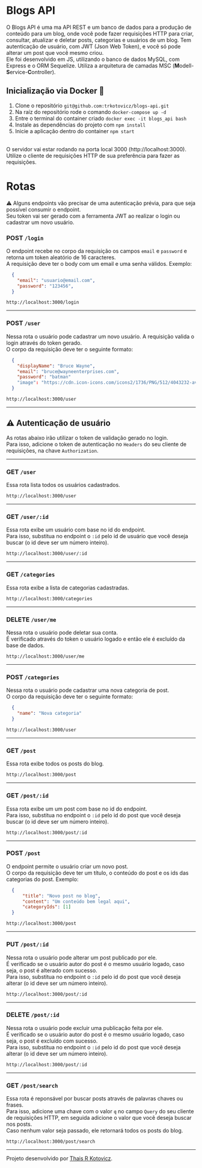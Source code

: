 # Blogs API

O Blogs API é uma ma API REST e um banco de dados para a produção de conteúdo para um blog, onde você pode fazer requisições HTTP para criar, consultar, atualizar e deletar posts, categorias e usuários de um blog. Tem autenticação de usuário, com JWT (Json Web Token), e você só pode alterar um post que você mesmo criou.</br>
Ele foi desenvolvido em JS, utilizando o banco de dados MySQL, com Express e o ORM Sequelize. Utiliza a arquitetura de camadas MSC (**M**odell-**S**ervice-**C**ontroller).</br>

## Inicialização via Docker 🐳

1. Clone o repositório `git@github.com:trkotovicz/blogs-api.git`
2. Na raíz do repositório rode o comando `docker-compose up -d`
3. Entre o terminal do container criado `docker exec -it blogs_api bash`
4. Instale as dependências do projeto com `npm install`
5. Inicie a aplicação dentro do container `npm start`
</br>
O servidor vai estar rodando na porta local 3000 (http://localhost:3000).</br>
Utilize o cliente de requisições HTTP de sua preferência para fazer as requisições.


# Rotas

⚠️ Alguns endpoints vão precisar de uma autenticação prévia, para que seja possível consumir o endpoint.</br>
Seu token vai ser gerado com a ferramenta JWT ao realizar o login ou cadastrar um novo usuário.


### POST `/login`

O endpoint recebe no corpo da requisição os campos `email` e `password` e retorna um token aleatório de 16 caracteres.</br>
A requisição deve ter o body com um email e uma senha válidos. Exemplo:
```json
  {
    "email": "usuario@email.com",
    "password": "123456",
  }
  ```
`http://localhost:3000/login`

---

### POST `/user`

Nessa rota o usuário pode cadastrar um novo usuário. A requisição valida o login através do token gerado.</br>
O corpo da requisição deve ter o seguinte formato:
```json
  {
    "displayName": "Bruce Wayne",
    "email": "bruce@wayneenterprises.com",
    "password": "batman"
    "image": "https://cdn.icon-icons.com/icons2/1736/PNG/512/4043232-avatar-batman-comics-hero_113278.png"
  }
 ```
`http://localhost:3000/user`

---

## ⚠️ Autenticação de usuário

As rotas abaixo irão utilizar o token de validação gerado no login.</br>
Para isso, adicione o token de autenticação no `Headers` do seu cliente de requisições, na chave `Authorization`.</br>

---

### GET `/user`

Essa rota lista todos os usuários cadastrados.</br>

`http://localhost:3000/user`
</br>

---

### GET `/user/:id`

Essa rota exibe um usuário com base no id do endpoint.</br>
Para isso, substitua no endpoint o `:id` pelo id de usuário que você deseja buscar (o id deve ser um número inteiro).

`http://localhost:3000/user/:id`
</br>

---

### GET `/categories`

Essa rota exibe a lista de categorias cadastradas.</br>

`http://localhost:3000/categories`
</br>

---

### DELETE `/user/me`

Nessa rota o usuário pode deletar sua conta.</br>
É verificado através do token o usuário logado e então ele é excluído da base de dados.

`http://localhost:3000/user/me`

---

### POST `/categories`

Nessa rota o usuário pode cadastrar uma nova categoria de post.</br>
O corpo da requisição deve ter o seguinte formato:
```json
  {
    "name": "Nova categoria"
  }
  ```
`http://localhost:3000/user`

---

### GET `/post`

Essa rota exibe todos os posts do blog.</br>

`http://localhost:3000/post`
</br>

---

### GET `/post/:id`

Essa rota exibe um um post com base no id do endpoint.</br>
Para isso, substitua no endpoint o `:id` pelo id do post que você deseja buscar (o id deve ser um número inteiro).

`http://localhost:3000/post/:id`
</br>

---

### POST `/post`

O endpoint permite o usuário criar um novo post.</br>
O corpo da requisição deve ter um título, o conteúdo do post e os ids das categorias do post. Exemplo:
```json
  {
	  "title": "Novo post no blog",
	  "content": "Um conteúdo bem legal aqui",
	  "categoryIds": [1]
  }
```
`http://localhost:3000/post`

---

### PUT `/post/:id`

Nessa rota o usuário pode alterar um post publicado por ele.</br>
É verificado se o usuário autor do post é o mesmo usuário logado, caso seja, o post é alterado com sucesso.</br>
Para isso, substitua no endpoint o `:id` pelo id do post que você deseja alterar (o id deve ser um número inteiro).

`http://localhost:3000/post/:id`

---

### DELETE `/post/:id`

Nessa rota o usuário pode excluir uma publicação feita por ele.</br>
É verificado se o usuário autor do post é o mesmo usuário logado, caso seja, o post é excluído com sucesso.</br>
Para isso, substitua no endpoint o `:id` pelo id do post que você deseja alterar (o id deve ser um número inteiro).

`http://localhost:3000/post/:id`

---

### GET `/post/search`

Essa rota é reponsável por buscar posts através de palavras chaves ou frases.</br>
Para isso, adicione uma chave com o valor `q` no campo `Query` do seu cliente de requisições HTTP, em seguida adicione o valor que você deseja buscar nos posts.</br>
Caso nenhum valor seja passado, ele retornará todos os posts do blog.

`http://localhost:3000/post/search`

---

Projeto desenvolvido por [Thais R Kotovicz](https://www.linkedin.com/in/thaiskotovicz/).
</br>
